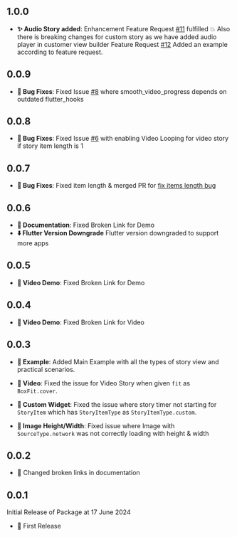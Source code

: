 ## 1.0.0

- **:sparkles: Audio Story added**: Enhancement
  Feature Request [#11](https://github.com/devkrest/flutter_story_presenter/issues/11) fulfilled
  :boom: Also there is breaking changes for custom story as we have added audio player in customer
  view builder
  Feature Request [#12](https://github.com/devkrest/flutter_story_presenter/issues/12) Added an
  example
  according to feature request.

## 0.0.9

- **:bug: Bug Fixes**: Fixed
  Issue [#8](https://github.com/devkrest/flutter_story_presenter/issues/8) where
  smooth_video_progress depends on outdated flutter_hooks

## 0.0.8

- **:bug: Bug Fixes**: Fixed
  Issue [#6](https://github.com/devkrest/flutter_story_presenter/issues/6) with enabling Video
  Looping for video story if story item length is 1

## 0.0.7

- **:bug: Bug Fixes**: Fixed item length & merged PR
  for [fix items length bug](https://github.com/devkrest/flutter_story_presenter/pull/4)

## 0.0.6

- **:memo: Documentation**: Fixed Broken Link for Demo
- **:arrow_down: Flutter Version Downgrade** Flutter version downgraded to support more apps

## 0.0.5

- **:memo: Video Demo**: Fixed Broken Link for Demo

## 0.0.4

- **:memo: Video Demo**: Fixed Broken Link for Video

## 0.0.3

- **:memo: Example**: Added Main Example with all the types of story view and practical scenarios.

- **:bug: Video**: Fixed the issue for Video Story when given `fit` as `BoxFit.cover`.

- **:bug: Custom Widget**: Fixed the issue where story timer not starting for `StoryItem` which
  has `StoryItemType` as `StoryItemType.custom`.

- **:bug: Image Height/Width**: Fixed issue where Image with `SourceType.network` was not correctly
  loading with height & width

## 0.0.2

- :memo: Changed broken links in documentation

## 0.0.1

Initial Release of Package at 17 June 2024

- :tada: First Release













